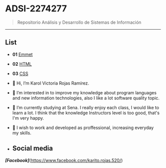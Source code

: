 # ADSI-2274277

> Repositorio Análisis y Desarrollo de Sistemas de Información
---
## List

- **01** [Emmet](01-Emmet/)
- **02** [HTML](02-HTML/)
- **03** [CSS](01-CSS/)

- 👋 Hi, I’m Karol Victoria Rojas Ramírez.
- 👀 I’m interested in to improve my knowledge about program languages and new information technologies, also I like a lot software quality topic.
- 🌱 I’m currently studying at Sena. I really enjoy each class, I would like to learn a lot. I think that the knowledge Instructors level is too good, that's I'm very happy. 
- 💞️ I wish to work and developed as proffessional, increasing everyday my skills.
- ## Social media
***[Facebook]***(https://www.facebook.com/karito.rojas.520/)

